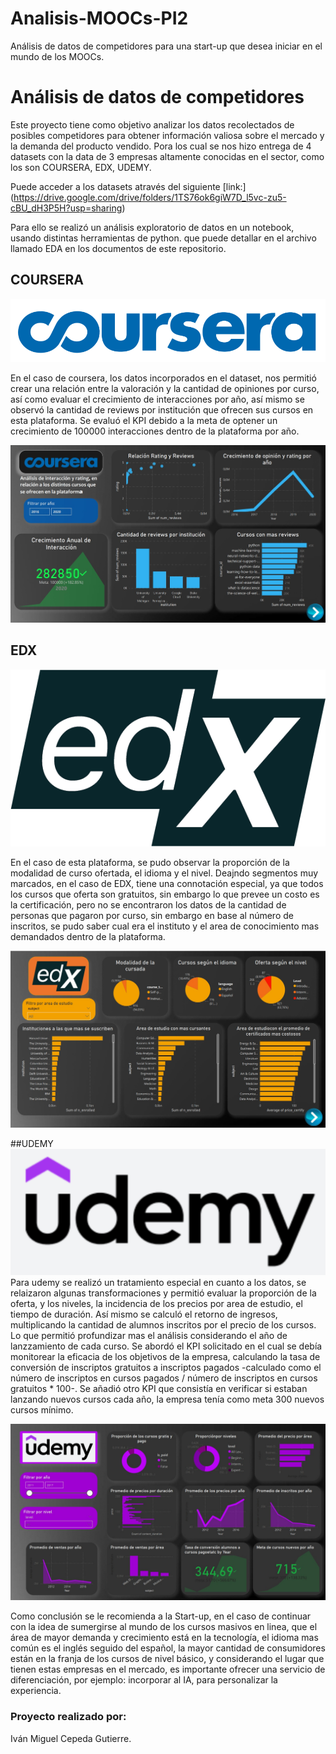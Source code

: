 # Analisis-MOOCs-PI2
Análisis de datos de competidores para una start-up que desea iniciar en el mundo de los MOOCs.

# Análisis de datos de competidores
Este proyecto tiene como objetivo analizar los datos recolectados de posibles competidores para obtener información valiosa sobre el mercado y la demanda del producto vendido. Pora los cual se nos hizo entrega de 4 datasets con la data de 3 empresas altamente conocidas en el sector, como los son COURSERA, EDX, UDEMY.

Puede acceder a los datasets através del siguiente [link:] (https://drive.google.com/drive/folders/1TS76ok6giW7D_l5vc-zu5-cBU_dH3P5H?usp=sharing)

Para ello se realizó un análisis exploratorio de datos en un notebook, usando distintas herramientas de python. que puede detallar en el archivo llamado EDA en los documentos de este repositorio.


## COURSERA
![](https://github.com/Ivan-Cepeda/Analisis-MOOCs-PI2/blob/main/src/R.png)

En el caso de coursera, los datos incorporados en el dataset, nos permitió crear una relación entre la valoración y la cantidad de opiniones por curso, así como evaluar el crecimiento de interacciones por año, así mismo se observó la cantidad de reviews por institución que ofrecen sus cursos en esta plataforma. Se evaluó el KPI debido a la meta de optener un crecimiento de 100000 interacciones dentro de la plataforma por año. 

![](https://github.com/Ivan-Cepeda/Analisis-MOOCs-PI2/blob/main/src/cors.jpeg)

## EDX
![](https://github.com/Ivan-Cepeda/Analisis-MOOCs-PI2/blob/main/src/edx.png)

En el caso de esta plataforma, se pudo observar la proporción de la modalidad de curso ofertada, el idioma y el nivel. Deajndo segmentos muy marcados, en el caso de EDX, tiene una connotación especial, ya que todos los cursos que oferta son gratuitos, sin embargo lo que prevee un costo es la certificación, pero no se encontraron los datos de la cantidad de personas que pagaron por curso, sin embargo en base al número de inscritos, se pudo saber cual era el instituto y el area de conocimiento mas demandados dentro de la plataforma. 

![](https://github.com/Ivan-Cepeda/Analisis-MOOCs-PI2/blob/main/src/edxs.jpeg)

##UDEMY
![](https://github.com/Ivan-Cepeda/Analisis-MOOCs-PI2/blob/main/src/udemy.png)
Para udemy se realizó un tratamiento especial en cuanto a los datos, se relaizaron algunas transformaciones y permitió evaluar la proporción de la oferta, y los niveles, la incidencia de los precios por area de estudio, el tiempo de duración. Así mismo se calculó el retorno de ingresos, multiplicando la cantidad de alumnos inscritos por el precio de los cursos. Lo que permitió profundizar mas el análisis considerando el año de lanzzamiento de cada curso. Se abordó el KPI solicitado en el cual  se debía monitorear la eficacia de los objetivos de la empresa, calculando la tasa de conversión de inscriptos gratuitos a inscriptos pagados -calculado como el número de inscriptos en cursos pagados / número de inscriptos en cursos gratuitos * 100-. Se añadió otro KPI que consistía en verificar si estaban lanzando nuevos cursos cada año, la empresa tenía como meta 300 nuevos cursos mínimo.

![](https://github.com/Ivan-Cepeda/Analisis-MOOCs-PI2/blob/main/src/udem.jpeg)

 Como conclusión se le recomienda a la Start-up, en el caso de continuar con la idea de sumergirse al mundo de los cursos masivos en linea, que el área de mayor demanda y crecimiento está en la tecnología, el idioma mas común es el inglés seguido del español, la mayor cantidad de consumidores están en la franja de los cursos de nivel básico, y considerando el lugar que tienen estas empresas en el mercado, es importante ofrecer una servicio de diferenciación, por ejemplo: incorporar al IA, para personalizar la experiencia.  

### Proyecto realizado por:
Iván Miguel Cepeda Gutierre.
